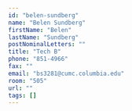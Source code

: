 ```yaml
---
id: "belen-sundberg"
name: "Belen Sundberg"
firstName: "Belen"
lastName: "Sundberg"
postNominalLetters: ""
title: "Tech B"
phone: "851-4966"
fax: ""
email: "bs3281@cumc.columbia.edu"
room: "505"
url: ""
tags: []
---
```

